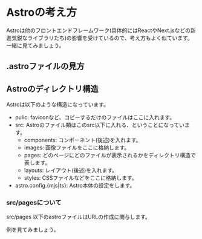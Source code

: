 # Astroの考え方

Astroは他のフロントエンドフレームワーク(具体的にはReactやNext.jsなどの新進気鋭なライブラリたち)の影響を受けているので、考え方もよく似ています。一緒に見てみましょう。

## .astroファイルの見方

## Astroのディレクトリ構造

Astroは以下のような構造になっています。

- pulic: faviconなど、コピーするだけのファイルはここに入れます。
- src: Astroのファイル類はこのsrc以下に入れる、ということになっています。
  - components: コンポーネント(後述)を入れます。
  - images: 画像ファイルをここに格納します。
  - pages: どのページにどのファイルが表示されるかをディレクトリ構造で表します。
  - layouts: レイアウト(後述)を入れます。
  - styles: CSSファイルなどをここに格納します。
- astro.config.{mjs|ts}: Astro本体の設定をします。

### src/pagesについて

src/pages 以下のastroファイルはURLの作成に関与します。

例を見てみましょう。
